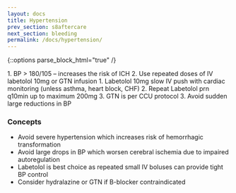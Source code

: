 ```yaml
---
layout: docs
title: Hypertension
prev_section: s8aftercare
next_section: bleeding
permalink: /docs/hypertension/
---
```


{::options parse_block_html="true" /}
<div class="note info">
1. BP > 180/105 – increases the risk of ICH 
2. Use repeated doses of IV labetolol 10mg or GTN infusion 
	1. Labetolol 10mg slow IV push with cardiac monitoring (unless asthma, heart block, CHF) 
	2. Repeat Labetolol prn q10min up to maximum 200mg 
	3. GTN is per CCU protocol  
3. Avoid sudden large reductions in BP 

</div>

### Concepts

* Avoid severe hypertension which increases risk of hemorrhagic transformation
* Avoid large drops in BP which worsen cerebral ischemia due to impaired autoregulation
* Labetolol is best choice as repeated small IV boluses can provide tight BP control
* Consider hydralazine or GTN if B-blocker contraindicated

